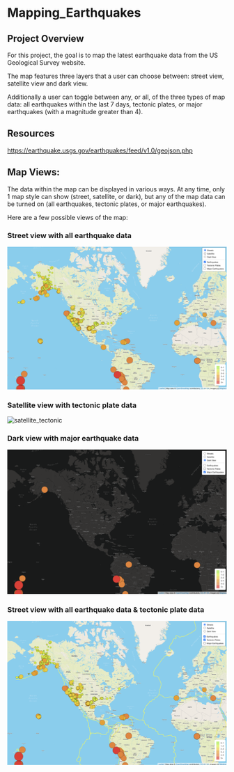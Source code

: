 # Mapping_Earthquakes

## Project Overview
For this project, the goal is to map the latest earthquake data from the US Geological Survey website. 

The map features three layers that a user can choose between: street view, satellite view and dark view.

Additionally a user can toggle between any, or all, of the three types of map data: all earthquakes within the last 7 days, tectonic plates, or major earthquakes (with a magnitude greater than 4).

## Resources
https://earthquake.usgs.gov/earthquakes/feed/v1.0/geojson.php

## Map Views: 

The data within the map can be displayed in various ways. At any time, only 1 map style can show (street, satellite, or dark), but any of the map data can be turned on (all earthquakes, tectonic plates, or major earthquakes).

Here are a few possible views of the map:

### Street view with all earthquake data
![streets_earthquake](https://github.com/krockway/Mapping_Earthquakes/blob/main/images/streets_earthquakes.png)

### Satellite view with tectonic plate data
![satellite_tectonic](https://github.com/krockway/Mapping_Earthquakes/blob/main/images/satellite_tectonic.png)

### Dark view with major earthquake data
![dark_major](https://github.com/krockway/Mapping_Earthquakes/blob/main/images/dark_major.png)

### Street view with all earthquake data & tectonic plate data
![streets_earthquakes_tectonic](https://github.com/krockway/Mapping_Earthquakes/blob/main/images/streets_earthquakes_tectonic.png)